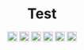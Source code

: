 <h1 align="center">Test</h1>
			<p align="center"> <a href="https://twitter.com/elango_sundar" target="_blank"><img align="center" src="https://cdn.jsdelivr.net/npm/simple-icons@3.0.1/icons/twitter.svg" alt="elango_sundar" height="20" width="20" /></a> <a href="https://fb.com/elango_sundar" target="_blank"><img align="center" src="https://cdn.jsdelivr.net/npm/simple-icons@3.0.1/icons/facebook.svg" alt="elango_sundar" height="20" width="20" /></a> <a href="https://dev.to/elango_sundar" target="_blank"><img align="center" src="https://cdn.jsdelivr.net/npm/simple-icons@3.0.1/icons/dev-dot-to.svg" alt="elango_sundar" height="20" width="20" /></a> <a href="https://codesandbox.com/elango_sundar" target="_blank"><img align="center" src="https://cdn.jsdelivr.net/npm/simple-icons@3.0.1/icons/codesandbox.svg" alt="elango_sundar" height="20" width="20" /></a> <a href="https://stackoverflow.com/users/elango_sundar" target="_blank"><img align="center" src="https://cdn.jsdelivr.net/npm/simple-icons@3.0.1/icons/stackoverflow.svg" alt="elango_sundar" height="20" width="20" /></a> <a href="https://www.youtube.com/c/elango_sundar" target="_blank"><img align="center" src="https://cdn.jsdelivr.net/npm/simple-icons@3.0.1/icons/youtube.svg" alt="elango_sundar" height="20" width="20" /></a></p>
